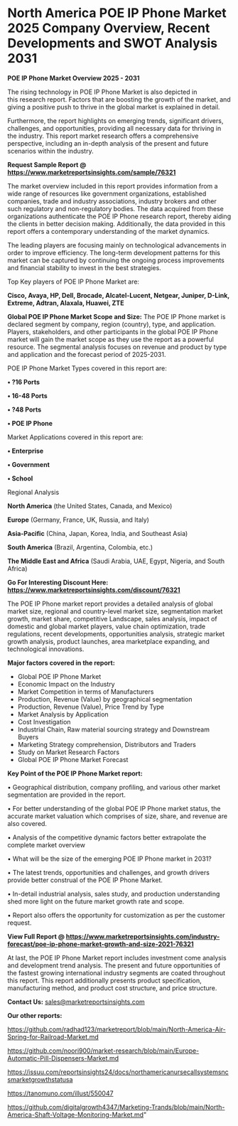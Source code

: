 # North America POE IP Phone Market 2025 Company Overview, Recent Developments and SWOT Analysis 2031

<Strong> POE IP Phone Market Overview 2025 - 2031</strong>

The rising technology in POE IP Phone Market is also depicted in this research report. Factors that are boosting the growth of the market, and giving a positive push to thrive in the global market is explained in detail.

Furthermore, the report highlights on emerging trends, significant drivers, challenges, and opportunities, providing all necessary data for thriving in the industry. This report market research offers a comprehensive perspective, including an in-depth analysis of the present and future scenarios within the industry.

<strong>Request Sample Report @ <a href=https://www.marketreportsinsights.com/sample/76321>https://www.marketreportsinsights.com/sample/76321</a></strong>

The market overview included in this report provides information from a wide range of resources like government organizations, established companies, trade and industry associations, industry brokers and other such regulatory and non-regulatory bodies. The data acquired from these organizations authenticate the POE IP Phone research report, thereby aiding the clients in better decision making. Additionally, the data provided in this report offers a contemporary understanding of the market dynamics.

The leading players are focusing mainly on technological advancements in order to improve efficiency. The long-term development patterns for this market can be captured by continuing the ongoing process improvements and financial stability to invest in the best strategies.

Top Key players of POE IP Phone Market are:

<strong>Cisco, Avaya, HP, Dell, Brocade, Alcatel-Lucent, Netgear, Juniper, D-Link, Extreme, Adtran, Alaxala, Huawei, ZTE</strong>

<strong><b>Global POE IP Phone Market Scope and Size:</b></strong>
The POE IP Phone market is declared segment by company, region (country), type, and application. Players, stakeholders, and other participants in the global POE IP Phone market will gain the market scope as they use the report as a powerful resource. The segmental analysis focuses on revenue and product by type and application and the forecast period of 2025-2031.

POE IP Phone Market Types covered in this report are:

<strong>• ?16 Ports

• 16-48 Ports

• ?48 Ports

• POE IP Phone</strong>

Market Applications covered in this report are:

<strong>• Enterprise

• Government

• School</strong> 

Regional Analysis

<strong>North America</strong> (the United States, Canada, and Mexico)

<strong>Europe</strong> (Germany, France, UK, Russia, and Italy)

<strong>Asia-Pacific</strong> (China, Japan, Korea, India, and Southeast Asia)

<strong>South America</strong> (Brazil, Argentina, Colombia, etc.)

<strong>The Middle East and Africa</strong> (Saudi Arabia, UAE, Egypt, Nigeria, and South Africa)

<strong>Go For Interesting Discount Here: <a href=https://www.marketreportsinsights.com/discount/76321>https://www.marketreportsinsights.com/discount/76321</a></strong>

The POE IP Phone market report provides a detailed analysis of global market size, regional and country-level market size, segmentation market growth, market share, competitive Landscape, sales analysis, impact of domestic and global market players, value chain optimization, trade regulations, recent developments, opportunities analysis, strategic market growth analysis, product launches, area marketplace expanding, and technological innovations.

<strong><b>Major factors covered in the report:</b></strong>
<ul>
  <li>Global POE IP Phone Market </li>
  <li>Economic Impact on the Industry</li>
  <li>Market Competition in terms of Manufacturers</li>
  <li>Production, Revenue (Value) by geographical segmentation</li>
  <li>Production, Revenue (Value), Price Trend by Type</li>
  <li>Market Analysis by Application</li>
  <li>Cost Investigation</li>
  <li>Industrial Chain, Raw material sourcing strategy and Downstream Buyers</li>
  <li>Marketing Strategy comprehension, Distributors and Traders</li>
  <li>Study on Market Research Factors</li>
  <li>Global POE IP Phone Market Forecast</li>
</ul>

<strong><b>Key Point of the POE IP Phone Market report:</b></strong>

• Geographical distribution, company profiling, and various other market segmentation are provided in the report.

• For better understanding of the global POE IP Phone market status, the accurate market valuation which comprises of size, share, and revenue are also covered.

• Analysis of the competitive dynamic factors better extrapolate the complete market overview

• What will be the size of the emerging POE IP Phone market in 2031?

• The latest trends, opportunities and challenges, and growth drivers provide better construal of the POE IP Phone Market.

• In-detail industrial analysis, sales study, and production understanding shed more light on the future market growth rate and scope.

• Report also offers the opportunity for customization as per the customer request.

<strong><b>View Full Report @ <a href=https://www.marketreportsinsights.com/industry-forecast/poe-ip-phone-market-growth-and-size-2021-76321>https://www.marketreportsinsights.com/industry-forecast/poe-ip-phone-market-growth-and-size-2021-76321</a></b></strong>


At last, the POE IP Phone Market report includes investment come analysis and development trend analysis. The present and future opportunities of the fastest growing international industry segments are coated throughout this report. This report additionally presents product specification, manufacturing method, and product cost structure, and price structure.

<strong>Contact Us:</strong>
sales@marketreportsinsights.com

<strong>Our other reports:</strong>

<a href=https://github.com/radhad123/marketreport/blob/main/North-America-Air-Spring-for-Railroad-Market.md>https://github.com/radhad123/marketreport/blob/main/North-America-Air-Spring-for-Railroad-Market.md</a>

<a href=https://github.com/noori900/market-research/blob/main/Europe-Automatic-Pill-Dispensers-Market.md>https://github.com/noori900/market-research/blob/main/Europe-Automatic-Pill-Dispensers-Market.md</a>

<a href=https://issuu.com/reportsinsights24/docs/northamericanursecallsystemsncsmarketgrowthstatusa>https://issuu.com/reportsinsights24/docs/northamericanursecallsystemsncsmarketgrowthstatusa</a>

<a href=https://tanomuno.com/illust/550047>https://tanomuno.com/illust/550047</a>

<a href=https://github.com/digitalgrowth4347/Marketing-Trands/blob/main/North-America-Shaft-Voltage-Monitoring-Market.md>https://github.com/digitalgrowth4347/Marketing-Trands/blob/main/North-America-Shaft-Voltage-Monitoring-Market.md</a>"

